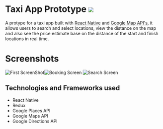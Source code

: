 # Taxi App Prototype ![](https://img.shields.io/badge/completed-%20%2095%25%20%20-brightgreen.svg)
A protype for a taxi app built with [React Native](https://facebook.github.io/react-native/docs/getting-started.html) and [Google Map API's](https://developers.google.com/maps/documentation), it allows users to search and select locations, view the distance on the map and also see the price estimate base on the distance of the start and finish locations in real time.
# Screenshots
![](https://i.ibb.co/ch1z51N/pp1.png "First ScreenShot")![](https://i.ibb.co/m5yPyVj/pp3.png "Booking Screen") ![](https://i.ibb.co/WKv6Tfn/pp2.png, "Search Screen")
## Technologies and Frameworks used
- React Native
- Redux
- Google Places API
- Google Maps API
- Google Directions API
